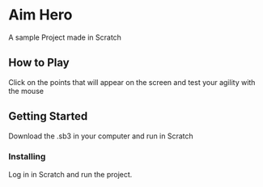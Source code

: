 # Aim Hero

A sample Project made in Scratch

## How to Play
Click on the points that will appear on the screen and test your agility with the mouse

## Getting Started

Download the .sb3 in your computer and run in Scratch 

### Installing

Log in in Scratch and run the project.
